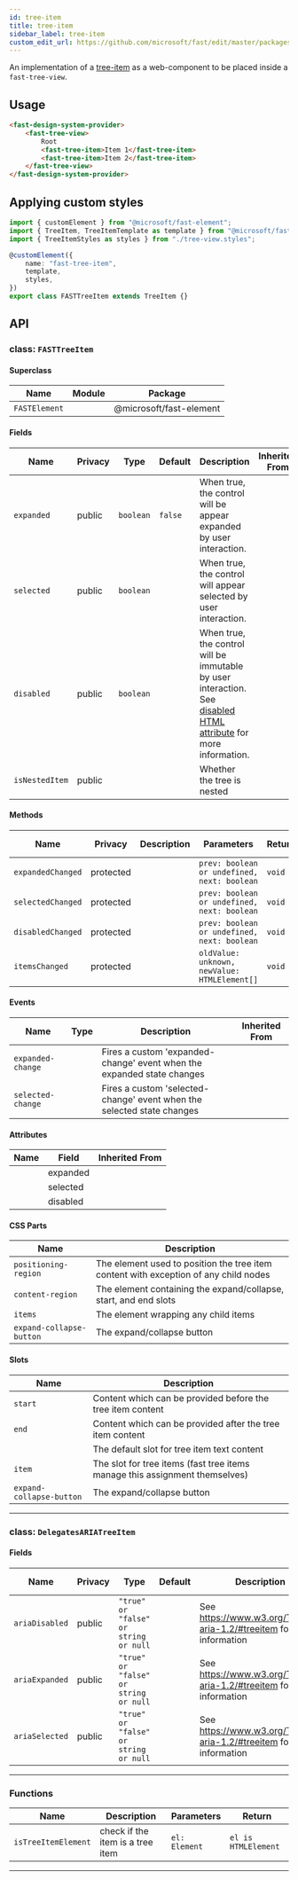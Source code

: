 ```yaml
---
id: tree-item
title: tree-item
sidebar_label: tree-item
custom_edit_url: https://github.com/microsoft/fast/edit/master/packages/web-components/fast-foundation/src/tree-item/README.md
---
```


An implementation of a [tree-item](https://w3c.github.io/aria/#treeitem) as a web-component to be placed inside a `fast-tree-view`.

## Usage

```html live
<fast-design-system-provider>
    <fast-tree-view>
        Root
        <fast-tree-item>Item 1</fast-tree-item>
        <fast-tree-item>Item 2</fast-tree-item>
    </fast-tree-view>
</fast-design-system-provider>
```

## Applying custom styles

```ts
import { customElement } from "@microsoft/fast-element";
import { TreeItem, TreeItemTemplate as template } from "@microsoft/fast-foundation";
import { TreeItemStyles as styles } from "./tree-view.styles";

@customElement({
    name: "fast-tree-item",
    template,
    styles,
})
export class FASTTreeItem extends TreeItem {}
```

## API



### class: `FASTTreeItem`

#### Superclass

| Name          | Module | Package                 |
| ------------- | ------ | ----------------------- |
| `FASTElement` |        | @microsoft/fast-element |

#### Fields

| Name           | Privacy | Type      | Default | Description                                                                                                                                                                                 | Inherited From |
| -------------- | ------- | --------- | ------- | ------------------------------------------------------------------------------------------------------------------------------------------------------------------------------------------- | -------------- |
| `expanded`     | public  | `boolean` | `false` | When true, the control will be appear expanded by user interaction.                                                                                                                         |                |
| `selected`     | public  | `boolean` |         | When true, the control will appear selected by user interaction.                                                                                                                            |                |
| `disabled`     | public  | `boolean` |         | When true, the control will be immutable by user interaction. See [disabled HTML attribute](https://developer.mozilla.org/en-US/docs/Web/HTML/Attributes/disabled) for more information. |                |
| `isNestedItem` | public  |           |         | Whether the tree is nested                                                                                                                                                                  |                |

#### Methods

| Name              | Privacy   | Description | Parameters                                   | Return | Inherited From |
| ----------------- | --------- | ----------- | -------------------------------------------- | ------ | -------------- |
| `expandedChanged` | protected |             | `prev: boolean or undefined, next: boolean`  | `void` |                |
| `selectedChanged` | protected |             | `prev: boolean or undefined, next: boolean`  | `void` |                |
| `disabledChanged` | protected |             | `prev: boolean or undefined, next: boolean`  | `void` |                |
| `itemsChanged`    | protected |             | `oldValue: unknown, newValue: HTMLElement[]` | `void` |                |

#### Events

| Name              | Type | Description                                                            | Inherited From |
| ----------------- | ---- | ---------------------------------------------------------------------- | -------------- |
| `expanded-change` |      | Fires a custom 'expanded-change' event when the expanded state changes |                |
| `selected-change` |      | Fires a custom 'selected-change' event when the selected state changes |                |

#### Attributes

| Name | Field    | Inherited From |
| ---- | -------- | -------------- |
|      | expanded |                |
|      | selected |                |
|      | disabled |                |

#### CSS Parts

| Name                     | Description                                                                          |
| ------------------------ | ------------------------------------------------------------------------------------ |
| `positioning-region`     | The element used to position the tree item content with exception of any child nodes |
| `content-region`         | The element containing the expand/collapse, start, and end slots                     |
| `items`                  | The element wrapping any child items                                                 |
| `expand-collapse-button` | The expand/collapse button                                                           |

#### Slots

| Name                     | Description                                                                 |
| ------------------------ | --------------------------------------------------------------------------- |
| `start`                  | Content which can be provided before the tree item content                  |
| `end`                    | Content which can be provided after the tree item content                   |
|                          | The default slot for tree item text content                                 |
| `item`                   | The slot for tree items (fast tree items manage this assignment themselves) |
| `expand-collapse-button` | The expand/collapse button                                                  |

<hr/>

### class: `DelegatesARIATreeItem`

#### Fields

| Name           | Privacy | Type                                  | Default | Description                                                             | Inherited From |
| -------------- | ------- | ------------------------------------- | ------- | ----------------------------------------------------------------------- | -------------- |
| `ariaDisabled` | public  | `"true" or "false" or string or null` |         | See https://www.w3.org/TR/wai-aria-1.2/#treeitem for more information |                |
| `ariaExpanded` | public  | `"true" or "false" or string or null` |         | See https://www.w3.org/TR/wai-aria-1.2/#treeitem for more information |                |
| `ariaSelected` | public  | `"true" or "false" or string or null` |         | See https://www.w3.org/TR/wai-aria-1.2/#treeitem for more information |                |

<hr/>

### Functions

| Name                | Description                      | Parameters    | Return              |
| ------------------- | -------------------------------- | ------------- | ------------------- |
| `isTreeItemElement` | check if the item is a tree item | `el: Element` | `el is HTMLElement` |

<hr/>


